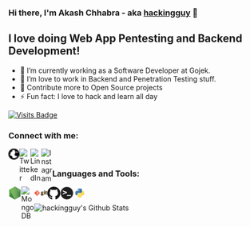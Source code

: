 ### Hi there, I'm Akash Chhabra - aka [hackingguy][website] 👋

## I love doing Web App Pentesting and Backend Development!
- 🔭 I’m currently working as a Software Developer at Gojek.
- 🌱 I’m love to work in Backend and Penetration Testing stuff.
- 🥅 Contribute more to Open Source projects
- ⚡ Fun fact: I love to hack and learn all day

[![Visits Badge](https://badges.pufler.dev/visits/hackingguy/hackingguy)](https://hackingguy.codes)

### Connect with me:

[<img align="left" alt="website" width="22px" src="https://raw.githubusercontent.com/iconic/open-iconic/master/svg/globe.svg" />][website]
[<img align="left" alt=" Twitter" width="22px" src="https://cdn.jsdelivr.net/npm/simple-icons@v3/icons/twitter.svg" />][twitter]
[<img align="left" alt="LinkedIn" width="22px" src="https://cdn.jsdelivr.net/npm/simple-icons@v3/icons/linkedin.svg" />][linkedin]
[<img align="left" alt="Instagram" width="22px" src="https://cdn.jsdelivr.net/npm/simple-icons@v3/icons/instagram.svg" />][instagram]

<br />

### Languages and Tools:

<img align="left" alt="NodeJS" width="26px" src="https://raw.githubusercontent.com/github/explore/80688e429a7d4ef2fca1e82350fe8e3517d3494d/topics/nodejs/nodejs.png" />
<img align="left" alt="MongoDB" width="26px" src="https://groupe-sii.github.io/cheat-sheets/assets/images/mongodb.png" />
<img align="left" alt="Git" width="26px" src="https://raw.githubusercontent.com/github/explore/80688e429a7d4ef2fca1e82350fe8e3517d3494d/topics/git/git.png" />
<img align="left" alt="GitHub" width="26px" src="https://raw.githubusercontent.com/github/explore/78df643247d429f6cc873026c0622819ad797942/topics/github/github.png" no />
<img align="left" alt="HTML5" width="26px" src="https://raw.githubusercontent.com/github/explore/80688e429a7d4ef2fca1e82350fe8e3517d3494d/topics/terminal/terminal.png" />
<img align="left" alt="Python3" width="26px" src="https://raw.githubusercontent.com/github/explore/80688e429a7d4ef2fca1e82350fe8e3517d3494d/topics/python/python.png" />


<br>
<br>

<img align="left" alt="hackingguy's Github Stats" src="https://github-readme-stats.vercel.app/api?username=hackingguy&show_icons=true&hide_border=true" />

[website]: https://hackingguy.codes/
[twitter]: https://twitter.com/_hackingguy
[instagram]: https://www.instagram.com/_hackingguy
[linkedin]: https://www.linkedin.com/in/akashchhabra710
